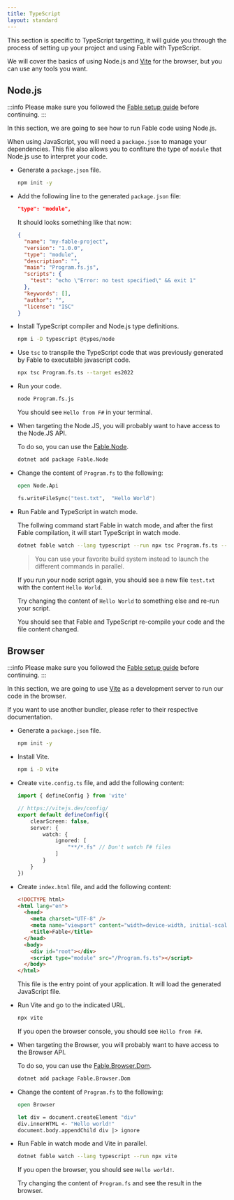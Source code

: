 ```yaml
---
title: TypeScript
layout: standard
---
```


This section is specific to TypeScript targetting, it will guide you through the process of setting up your project and using Fable with TypeScript.

We will cover the basics of using Node.js and [Vite](https://vitejs.dev/) for the browser, but you can use any tools you want.

## Node.js

:::info
Please make sure you followed the [Fable setup guide](/docs/2-steps/your-first-fable-project) before continuing.
:::

In this section, we are going to see how to run Fable code using Node.js.

When using JavaScript, you will need a `package.json` to manage your dependencies. 
This file also allows you to confiture the type of `module` that Node.js use to interpret your code.

<ul class="textual-steps">

<li>

Generate a `package.json` file.

```bash
npm init -y
```

</li>

<li>

Add the following line to the generated `package.json` file:

```json
"type": "module",
```

It should looks something like that now:

```json
{
  "name": "my-fable-project",
  "version": "1.0.0",
  "type": "module",
  "description": "",
  "main": "Program.fs.js",
  "scripts": {
    "test": "echo \"Error: no test specified\" && exit 1"
  },
  "keywords": [],
  "author": "",
  "license": "ISC"
}
```

</li>

<li>

Install TypeScript compiler and Node.js type definitions.

```bash
npm i -D typescript @types/node
```

</li>

<li>

Use `tsc` to transpile the TypeScript code that was previously generated by Fable to executable javascript code.

```bash
npx tsc Program.fs.ts --target es2022
```

</li>

<li>

Run your code.

```bash
node Program.fs.js
```

You should see `Hello from F#` in your terminal.

</li>

<li>

When targeting the Node.JS, you will probably want to have access to the Node.JS API.

To do so, you can use the [Fable.Node](https://github.com/fable-compiler/fable-node).

```bash
dotnet add package Fable.Node
```

</li>

<li>

Change the content of `Program.fs` to the following:

```fs
open Node.Api

fs.writeFileSync("test.txt",  "Hello World")
```

</li>

<li>

Run Fable and TypeScript in watch mode.

The follwing command start Fable in watch mode, and after the first Fable compilation, it will start TypeScript in watch mode.

```bash
dotnet fable watch --lang typescript --run npx tsc Program.fs.ts --target es2022 --watch --preserveWatchOutput
```

> You can use your favorite build system instead to launch the different commands in parallel.

If you run your node script again, you should see a new file `test.txt` with the content `Hello World`.

Try changing the content of `Hello World` to something else and re-run your script.

You should see that Fable and TypeScript re-compile your code and the file content changed.
</li>

</ul>

## Browser

:::info
Please make sure you followed the [Fable setup guide](/docs/2-steps/your-first-fable-project) before continuing.
:::

In this section, we are going to use [Vite](https://vitejs.dev/) as a development server to run our code in the browser.

If you want to use another bundler, please refer to their respective documentation.

<ul class="textual-steps">

<li>

Generate a `package.json` file.

```bash
npm init -y
```

</li>

<li>

Install Vite.

```bash
npm i -D vite
```

</li>

<li>

Create `vite.config.ts` file, and add the following content:

```ts
import { defineConfig } from 'vite'

// https://vitejs.dev/config/
export default defineConfig({
    clearScreen: false,
    server: {
        watch: {
            ignored: [
                "**/*.fs" // Don't watch F# files
            ]
        }
    }
})
```

</li>

<li>

Create `index.html` file, and add the following content:

```html
<!DOCTYPE html>
<html lang="en">
  <head>
    <meta charset="UTF-8" />
    <meta name="viewport" content="width=device-width, initial-scale=1.0" />
    <title>Fable</title>
  </head>
  <body>
    <div id="root"></div>
    <script type="module" src="/Program.fs.ts"></script>
  </body>
</html>
```

This file is the entry point of your application. It will load the generated JavaScript file.

</li>

<li>

Run Vite and go to the indicated URL.

```bash
npx vite
```

If you open the browser console, you should see `Hello from F#`.

</li>

<li>

When targeting the Browser, you will probably want to have access to the Browser API.

To do so, you can use the [Fable.Browser.Dom](https://github.com/fable-compiler/fable-browser).

```bash
dotnet add package Fable.Browser.Dom
```

</li>

<li>

Change the content of `Program.fs` to the following:

```fs
open Browser

let div = document.createElement "div"
div.innerHTML <- "Hello world!"
document.body.appendChild div |> ignore
```

</li>

<li>

Run Fable in watch mode and Vite in parallel.

```bash
dotnet fable watch --lang typescript --run npx vite
```

If you open the browser, you should see `Hello world!`.

Try changing the content of `Program.fs` and see the result in the browser.

</li>

</ul>
